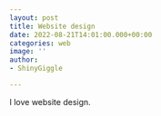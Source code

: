 ```yaml
---
layout: post
title: Website design
date: 2022-08-21T14:01:00.000+00:00
categories: web
image: ''
author:
- ShinyGiggle

---
```

I love website design.